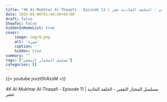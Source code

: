 ```yaml
---
title: "4K Al-Mukhtar Al-Thaqafi - Episode 11 | مسلسل المختار الثقفي - الحلقة الحادية عشر"
date: 2025-05-06T01:44:59+03:00
draft: false
ShowToc: False
hiddenInHomeList: true
cover:
    image: img/8.png
    alt: 'صورة'
    caption: ''
    hidden: true
summary: ""
tags: ["مسلسل المختار الثقفي"]
categories: []
---
```


{{< youtube jvxztShAzsM >}}  
<br>
4K Al-Mukhtar Al-Thaqafi - Episode 11 | مسلسل المختار الثقفي - الحلقة الحادية عشر
